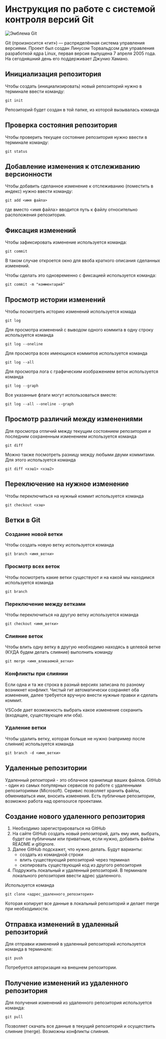 # **Инструкция по работе с системой контроля версий Git**

![Эмблема Git](git.jpg)

Git (произносится «гит») — распределённая система управления версиями. Проект был создан Линусом Торвальдсом для управления разработкой ядра Linux, первая версия выпущена 7 апреля 2005 года. На сегодняшний день его поддерживает Джунио Хамано.

## Инициализация репозитория

Чтобы создать (инициализировать) новый репозиторий нужно в терминале ввести команду:

    git init

Репозиторий будет создан в той папке, из которой вызывалась команда

## Проверка состояния репозитория

Чтобы проверить текущее состояние репозитория нужно ввести в терминале команду:

    git status

## Добавление изменения к отслеживанию версионности

Чтобы добавить сделанное изменение к отслеживанию (поместить в индекс) нужно ввести команду:

    git add <имя файла>

где вместо <имя файла> вводится путь к файлу относительно расположения репозитория.

## Фиксация изменений

Чтобы зафиксировать изменение используется команда:

    git commit

В таком случае откроется окно для ввоба краткого описания сделанных изменений.

Чтобы сделать это одновременно с фиксацией используется команда:

    git commit -m "комментарий"

## Просмотр истории изменений

Чтобы посмотреть историю изменений используется комада

    git log

Для просмотра изменений с выводом одного коммита в одну строку используется команда

    git log --oneline

Для просмотра всех имеющихся коммитов используется команда

    git log --all

Для просмотра лога с графическим изображением веток используется команда

    git log --graph

Все указанные флаги могут использоваться вместе:

    git log --all --oneline --graph

## Просмотр различий между изменениями

Для просмотра отличий между текущим состоянием репозитория и последним сохраненным изменением используется команда

    git diff

Можно также посмотреть разницу между любыми двуми коммитами. Для этого используется команда

    git diff <хэш1> <хэш2>

## Переключение на нужное изменение

Чтобы переключиться на нужный коммит используется команда

    git checkout <хэш>

## Ветки в Git

### Создание новой ветки

Чтобы создать новую ветку используется команда

    git branch <имя_ветки>

### Просмотр всех веток

Чтобы посмотреть какие ветки существуют и на какой мы находимся используется команда

    git branch

### Переключение между ветками

Чтобы переключиться на другую ветку используется команда

    git checkout <имя_ветки>

### Слияние веток

Чтобы влить одну ветку в другую необходимо находясь в целевой ветке (КУДА будем делать слияние) выполнить команду

    git merge <имя_вливаемой_ветки>

### Конфликты при слиянии

Если одна и та же строка в разный версиях записана по разному возникнет конфликт.
Чистый гит автоматически сохраняет оба изменения, далее требуется вручную внести нужные правки и сделать коммит.

VSСode дает возможность выбрать какое изменение сохранить (входящее, существующее или оба).

### Удаление ветки

Чтобы удалить ветку, которая больше не нужно (например после слияния) используется команда

    git branch -d <имя_ветки>

## Удаленные репозитории

Удаленный репоиторий - это облачное хранилище ваших файлов. GitHub - один из самых популярных сервисов по работе с удаленными репозиториями (Microsoft). Серивис позволяет хранить файлы, обмениваться ими, вносить изменения. Есть публичные репозитории, возможно работа над opensource проектами. 

## Создание нового удаленного репозитория

1. Необходимо зарегистрироваться на GitHub
2. На сайте GitHub создать новый репозиторий, дать ему имя, выбрать, будет он публичным или приватным, если нужно, добавить файлы README и gitignore.
3. Далее GitHub  подскажет, что нужно делать. Будут варианты:
    + создать из командной строки
    + влить существующий репозиторий через терминал
    + скопировать существующий код из другого репозитория
4. Подружить локальный и удаленный репозиторий. В терминале локального репозитория ввести адрес удаленного.

Используется команда 

    git clone <адрес_удаленного_репозитория>

Которая копирует все данные в локальный репозиторий и делает merge при необходимости. 

## Отправка изменений в удаленный репозиторий

Для отправки изменений в удаленный репозиторий используется команда в терминале:

    git push 

Потребуется авторизация на внешнем репозитории. 

## Получение изменений из удаленного репозитория

Для получения изменений из удаленного репозитория используется команда:

    git pull 

Позволяет скачать все данные в текущий репозиторий и осуществить слияние (merge). Возможны конфликты слияния. 
